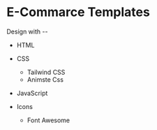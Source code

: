 # E-Commarce Templates

Design with --

- HTML
- CSS
  - Tailwind CSS
  - Animste Css
- JavaScript

- Icons
  - Font Awesome
